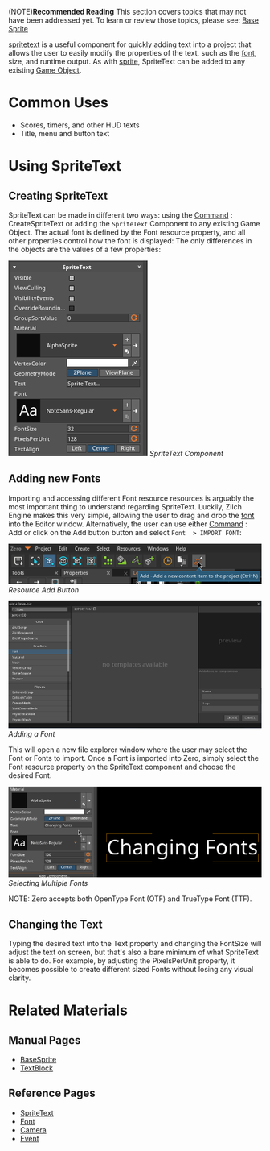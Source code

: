 (NOTE)**Recommended Reading**  This section covers topics that may not have been addressed yet. To learn or review those topics, please see: [Base Sprite](https://github.com/ZilchEngine/ZilchDocs/blob/master/zilch_editor_documentation/zeromanual/graphics/sprites/basesprite.markdown)

[spritetext](https://github.com/ZilchEngine/ZilchDocs/blob/master/zilch_editor_documentation/code_reference/class_reference/spritetext.markdown) is a useful component for quickly adding text into a project that allows the user to easily modify the properties of the text, such as the [font](https://github.com/ZilchEngine/ZilchDocs/blob/master/zilch_editor_documentation/zeromanual/architecture/resources/font.markdown), size, and runtime output. As with [sprite](https://github.com/ZilchEngine/ZilchDocs/blob/master/zilch_editor_documentation/code_reference/class_reference/sprite.markdown), SpriteText can be added to any existing [Game Object](https://github.com/ZilchEngine/ZilchDocs/blob/master/zilch_editor_documentation/zeromanual/architecture/cogs/gameobjectsconcept.markdown). 

 # Common Uses
 - Scores, timers, and other HUD texts
 - Title, menu and button text

 # Using SpriteText
 ## Creating SpriteText
SpriteText can be made in different two ways: using the [Command](https://github.com/ZilchEngine/ZilchDocs/blob/master/zilch_editor_documentation/zeromanual/editor/editorcommands/commands.markdown) : CreateSpriteText  or adding the `SpriteText` Component to any existing Game Object. The actual font is defined by the Font resource property, and all other properties control how the font is displayed:  The only differences in the objects are the values of a few properties:



![SpriteTextProperties](https://raw.githubusercontent.com/ZilchEngine/ZilchFiles/master/doc_files/47818.png) *SpriteText Component*


 ## Adding new Fonts
Importing and accessing different Font resource resources is arguably the most important thing to understand regarding SpriteText. Luckily, Zilch Engine makes this very simple, allowing the user to drag and drop the [font](https://github.com/ZilchEngine/ZilchDocs/blob/master/zilch_editor_documentation/zeromanual/architecture/resources/font.markdown) into the Editor window. Alternatively, the user can use either [Command](https://github.com/ZilchEngine/ZilchDocs/blob/master/zilch_editor_documentation/zeromanual/editor/editorcommands/commands.markdown) : Add  or click on the Add button button and select `Font  > IMPORT FONT`:



![AddButton](https://raw.githubusercontent.com/ZilchEngine/ZilchFiles/master/doc_files/47820.png) *Resource Add Button*




![image](https://raw.githubusercontent.com/ZilchEngine/ZilchFiles/master/doc_files/45994.png) *Adding a Font*


This will open a new file explorer window where the user may select the Font or Fonts to import. Once a Font is imported into Zero, simply select the Font resource property on the SpriteText component and choose the desired Font.



![ChangeFonts](https://raw.githubusercontent.com/ZilchEngine/ZilchFiles/master/doc_files/47827.gif) *Selecting Multiple Fonts*


NOTE: Zero accepts both OpenType Font (OTF) and TrueType Font (TTF).


 ## Changing the Text
Typing the desired text into the Text  property and changing the FontSize  will adjust the text on screen, but that's also a bare minimum of what SpriteText is able to do. For example, by adjusting the PixelsPerUnit  property, it becomes possible to create different sized Fonts without losing any visual clarity.

 # Related Materials
 ## Manual Pages
- [BaseSprite](https://github.com/ZilchEngine/ZilchDocs/blob/master/zilch_editor_documentation/zeromanual/graphics/sprites/basesprite.markdown)
- [TextBlock](https://github.com/ZilchEngine/ZilchDocs/blob/master/zilch_editor_documentation/zeromanual/architecture/resources/textblock.markdown)

 ## Reference Pages
- [SpriteText](https://github.com/ZilchEngine/ZilchDocs/blob/master/zilch_editor_documentation/code_reference/class_reference/spritetext.markdown)
- [Font](https://github.com/ZilchEngine/ZilchDocs/blob/master/zilch_editor_documentation/code_reference/class_reference/font.markdown)
- [Camera](https://github.com/ZilchEngine/ZilchDocs/blob/master/zilch_editor_documentation/code_reference/class_reference/camera.markdown)
- [Event](https://github.com/ZilchEngine/ZilchDocs/blob/master/zilch_editor_documentation/code_reference/class_reference/event.markdown) 

 